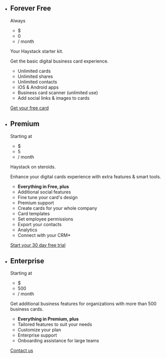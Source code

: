 -   ## Forever Free
    
    Always

    - $
    - 0
    - / month
    
    Your Haystack starter kit.

    Get the basic digital business card experience.

    - Unlimited cards
    - Unlimited shares
    - Unlimited contacts
    - iOS & Android apps
    - Business card scanner (unlimited use) 
    - Add social links & images to cards

    [Get your free card](http://google.com)
    <!-- [Learn more](http://google.com) -->

-   ## Premium
    
    Starting at
    
    - $
    - 5
    - / month
    
    Haystack on steroids.

    Enhance your digital cards experience with extra features & smart tools.

    - **Everything in Free, plus**
    - Additional social features
    - Fine tune your card's design
    - Premium support
    - Create cards for your whole company
    - Card templates
    - Set employee permissions
    - Export your contacts
    - Analytics
    - Connect with your CRM*

    [Start your 30 day free trial](http://google.com)
    <!-- [Learn more](http://google.com) -->

-   ## Enterprise
    
    Starting at
    
    - $
    - 500
    - / month
    
    Get additional business features for organizations with more than 500 business cards.

    - **Everything in Premium, plus**
    - Tailored features to suit your needs
    - Customize your plan
    - Enterprise support
    - Onboarding assistance for large teams

    [Contact us](http://google.com)
    <!-- [Learn more](http://google.com) -->



